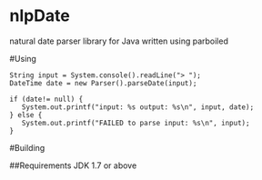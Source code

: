 # nlpDate
natural date parser library for Java written using parboiled

#Using

```
String input = System.console().readLine("> ");
DateTime date = new Parser().parseDate(input);

if (date!= null) {
   System.out.printf("input: %s output: %s\n", input, date);
} else {
   System.out.printf("FAILED to parse input: %s\n", input);
}
```

#Building

##Requirements
JDK 1.7 or above
